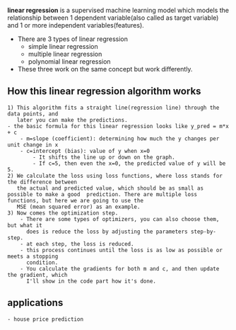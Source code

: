 **linear regression** is a supervised machine learning model which models the relationship between 1 dependent variable(also called as target variable) and 1 or more independent variables(features).

- There are 3 types of linear regression
    - simple linear regression
    - multiple linear regression
    - polynomial linear regression
- These three work on the same concept but work differently.

## How this linear regression algorithm works
    1) This algorithm fits a straight line(regression line) through the data points, and   
       later you can make the predictions.
    - the basic formula for this linear regression looks like y_pred = m*x + c
        - m=slope (coefficient): determining how much the y changes per unit change in x
        - c=intercept (bias): value of y when x=0 
            - It shifts the line up or down on the graph.
            - If c=5, then even the x=0, the predicted value of y will be 5.
    2) We calculate the loss using loss functions, where loss stands for the difference between 
       the actual and predicted value, which should be as small as possible to make a good  prediction. There are multiple loss functions, but here we are going to use the 
       MSE (mean squared error) as an example.
    3) Now comes the optimization step.
        - There are some types of optimizers, you can also choose them, but what it 
          does is reduce the loss by adjusting the parameters step-by-step.
        - at each step, the loss is reduced.
        - this process continues until the loss is as low as possible or meets a stopping  
          condition.
        - You calculate the gradients for both m and c, and then update the gradient, which 
          I'll show in the code part how it's done.

## applications
    - house price prediction


    

    
